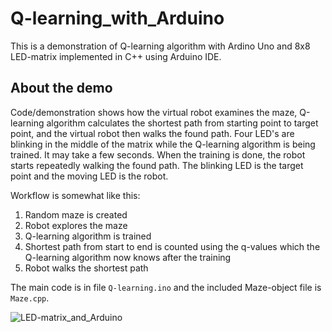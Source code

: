 # Q-learning_with_Arduino
This is a demonstration of Q-learning algorithm with Ardino Uno and 8x8 LED-matrix implemented in C++ using Arduino IDE.

## About the demo

Code/demonstration shows how the virtual robot examines the maze, Q-learning algorithm calculates the shortest path from starting point to target point, and the virtual robot then walks the found path. Four LED's are blinking in the middle of the matrix while the Q-learning algorithm is being trained. It may take a few seconds. When the training is done, the robot starts repeatedly walking the found path. The blinking LED is the target point and the moving LED is the robot.

Workflow is somewhat like this:
1) Random maze is created
2) Robot explores the maze
3) Q-learning algorithm is trained
4) Shortest path from start to end is counted using the q-values which the Q-learning algorithm now knows after the training
5) Robot walks the shortest path

The main code is in file `Q-learning.ino` and the included Maze-object file is `Maze.cpp`.


![LED-matrix_and_Arduino](https://user-images.githubusercontent.com/65365440/143456081-babba0c5-a8b1-4537-a11c-fe88dee45ad7.jpg)
